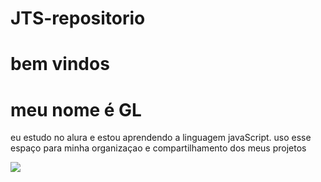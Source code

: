 # JTS-repositorio

# bem vindos 

# meu nome é GL 

eu estudo no alura e estou aprendendo a linguagem javaScript.
uso esse espaço para minha organizaçao e compartilhamento dos meus projetos



![](https://i.giphy.com/media/v1.Y2lkPTc5MGI3NjExbTMyZDE2NGg0dHY3d253YWN3dmY5MzV1Y3MwMGFpZnkzdHR3bGg5NSZlcD12MV9pbnRlcm5hbF9naWZfYnlfaWQmY3Q9Zw/fnix5judzLJDJTaLgm/giphy.gif)
